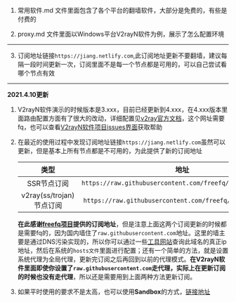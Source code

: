 1. 常用软件.md 文件里面包含了各个平台的翻墙软件，大部分是免费的，有些是付费的

2. proxy.md 文件里面以Windows平台V2rayN软件为例，展示了怎么配置环境

------

3. 订阅地址链接`https://jiang.netlify.com`,此订阅地址更新不要翻墙，建议每隔一段时间更新一次，订阅里面不是每一个节点都是可用的，可以自己尝试看哪个节点有效

***

**2021.4.10更新**

1. V2rayN软件演示的时候版本是3.xxx，目前已经更新到4.xxx，在4.xxx版本里面路由配置方面有了很大的改动，详细配置见[v2ray官方文档](https://www.v2fly.org/)，这个网址需要fq，也可以查看[V2rayN软件项目issues界面](https://github.com/2dust/v2rayN/issues)获取帮助

2. 在最近的使用过程中发现订阅地址链接`https://jiang.netlify.com`虽然可以更新，但是基本上所有节点都是不可用的，为此提供了新的订阅地址

   |           类型           |                            地址                            |
   | :----------------------: | :--------------------------------------------------------: |
   |       SSR节点订阅        | `https://raw.githubusercontent.com/freefq/free/master/ssr` |
   | v2ray(ss/trojan)节点订阅 | `https://raw.githubusercontent.com/freefq/free/master/v2`  |

   **在此感谢[freefq项目](https://github.com/freefq/free)提供的订阅地址**，但是注意上面这两个订阅更新的时候都是需要fq的，因为国内墙住了`raw.githubusercontent.com`地址。这里的墙主要是通过DNS污染实现的，所以你可以通过一些[工具网站](https://www.ipaddress.com/)查询此域名的真正ip地址，然后在系统的`hosts文件`里面进行配置；还有一个简单的方法，就是设置系统代理为全局代理，更新完订阅之后再回到以前的代理模式。**在V2rayN软件里面即使你设置了`raw.githubusercontent.com`走代理，实际上在更新订阅的时候也没有走代理**，所以还是需要用到上面两种方法更新订阅。

3. 如果平时使用的要求不是太高，也可以使用**Sandbox**的方式，[链接地址](https://cdn.apkook.com/)
